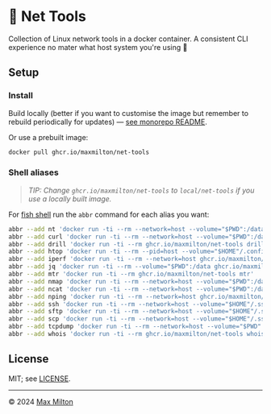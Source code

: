 # 🥅 Net Tools

Collection of Linux network tools in a docker container. A consistent CLI experience no mater what host system you're using 🎉

## Setup

### Install

Build locally (better if you want to customise the image but remember to rebuild periodically for updates) — [see monorepo README](https://github.com/MaxMilton/dockerfiles/blob/master/README.md).

Or use a prebuilt image:

```sh
docker pull ghcr.io/maxmilton/net-tools
```

### Shell aliases

> _TIP: Change `ghcr.io/maxmilton/net-tools` to `local/net-tools` if you use a locally built image._

For [fish shell](https://fishshell.com) run the `abbr` command for each alias you want:

```sh
abbr --add nt 'docker run -ti --rm --network=host --volume="$PWD":/data ghcr.io/maxmilton/net-tools'
abbr --add curl 'docker run -ti --rm --network=host --volume="$PWD":/data ghcr.io/maxmilton/net-tools curl'
abbr --add drill 'docker run -ti --rm ghcr.io/maxmilton/net-tools drill'
abbr --add htop 'docker run -ti --rm --pid=host --volume="$HOME"/.config/htop/htoprc:/root/.config/htop/htoprc ghcr.io/maxmilton/net-tools htop'
abbr --add iperf 'docker run -ti --rm --network=host ghcr.io/maxmilton/net-tools iperf'
abbr --add jq 'docker run -ti --rm --volume="$PWD":/data ghcr.io/maxmilton/net-tools jq'
abbr --add mtr 'docker run -ti --rm ghcr.io/maxmilton/net-tools mtr'
abbr --add nmap 'docker run -ti --rm --network=host --volume="$PWD":/data ghcr.io/maxmilton/net-tools nmap'
abbr --add ncat 'docker run -ti --rm --network=host --volume="$PWD":/data ghcr.io/maxmilton/net-tools ncat'
abbr --add nping 'docker run -ti --rm --network=host ghcr.io/maxmilton/net-tools nping'
abbr --add ssh 'docker run -ti --rm --network=host --volume="$HOME"/.ssh:/root/.ssh:ro --volume="$PWD":/data ghcr.io/maxmilton/net-tools ssh'
abbr --add sftp 'docker run -ti --rm --network=host --volume="$HOME"/.ssh:/root/.ssh:ro --volume="$PWD":/data ghcr.io/maxmilton/net-tools sftp'
abbr --add scp 'docker run -ti --rm --network=host --volume="$HOME"/.ssh:/root/.ssh:ro --volume="$PWD":/data ghcr.io/maxmilton/net-tools scp'
abbr --add tcpdump 'docker run -ti --rm --network=host --volume="$PWD":/data ghcr.io/maxmilton/net-tools tcpdump'
abbr --add whois 'docker run -ti --rm ghcr.io/maxmilton/net-tools whois'
```

## License

MIT; see [LICENSE](https://github.com/MaxMilton/dockerfiles/blob/master/LICENSE).

---

© 2024 [Max Milton](https://maxmilton.com)
